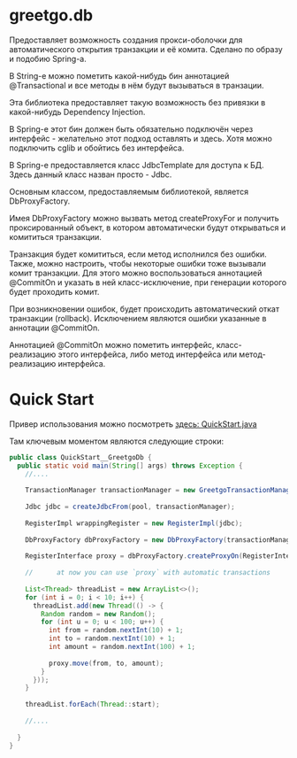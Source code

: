 
# greetgo.db

Предоставляет возможность создания прокси-оболочки для автоматического открытия транзакции и её комита.
Сделано по образу и подобию Spring-а.

В String-е можно пометить какой-нибудь бин аннотацией @Transactional и все методы в нём будут вызываться в транзации.

Эта библиотека предоставляет такую возможность без привязки в какой-нибудь Dependency Injection.

В Spring-е этот бин должен быть обязательно подключён через интерфейс - желательно этот подход оставлять и здесь.
Хотя можно подключить cglib и обойтись без интерфейса.

В Spring-е предоставляется класс JdbcTemplate для доступа к БД. Здесь данный класс назван просто - Jdbc.

Основным классом, предоставляемым библиотекой, является DbProxyFactory.

Имея DbProxyFactory можно вызвать метод createProxyFor и получить проксированный объект, в котором автоматически будут
открываться и комититься транзакции.

Транзакция будет комититься, если метод исполнился без ошибки. Также, можно настроить, чтобы некоторые ошибки тоже
вызывали комит транзакции. Для этого можно воспользоваться аннотацией @CommitOn и указать в ней класс-исключение, при
генерации которого будет проходить комит.

При возникновении ошибок, будет происходить автоматический откат транзакции (rollback). Исключением являются ошибки
указанные в аннотации @CommitOn.

Аннотацией @CommitOn можно пометить интерфейс, класс-реализацию этого интерфейса, либо метод интерфейса или
метод-реализацию интерфейса.

# Quick Start

Привер использования можно посмотреть
[здесь: QuickStart.java](../greetgo.nf36.gen.examples/quick_start/src/nf36_postgres_quick_start/QuickStart.java)

Там ключевым моментом являются следующие строки:

```java
public class QuickStart__GreetgoDb {
  public static void main(String[] args) throws Exception {
    //....
    
    TransactionManager transactionManager = new GreetgoTransactionManager();
    
    Jdbc jdbc = createJdbcFrom(pool, transactionManager);
    
    RegisterImpl wrappingRegister = new RegisterImpl(jdbc);
    
    DbProxyFactory dbProxyFactory = new DbProxyFactory(transactionManager);
    
    RegisterInterface proxy = dbProxyFactory.createProxyOn(RegisterInterface.class, wrappingRegister);
    
    //      at now you can use `proxy` with automatic transactions
    
    List<Thread> threadList = new ArrayList<>();
    for (int i = 0; i < 10; i++) {
      threadList.add(new Thread(() -> {
        Random random = new Random();
        for (int u = 0; u < 100; u++) {
          int from = random.nextInt(10) + 1;
          int to = random.nextInt(10) + 1;
          int amount = random.nextInt(100) + 1;
    
          proxy.move(from, to, amount);
        }
      }));
    }
    
    threadList.forEach(Thread::start);
    
    //....
    
  }
}
```
